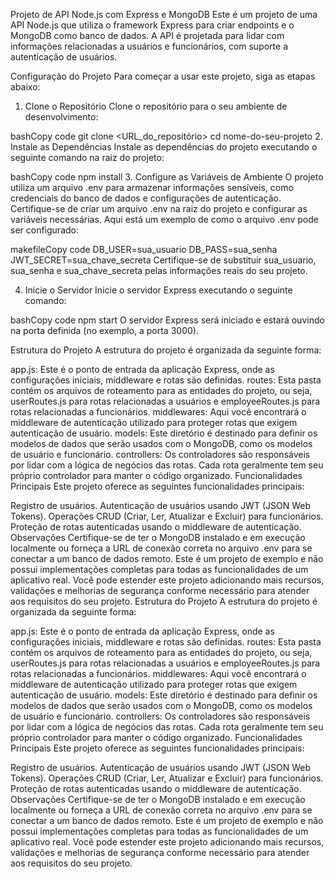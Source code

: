 Projeto de API Node.js com Express e MongoDB
Este é um projeto de uma API Node.js que utiliza o framework Express para criar endpoints e o MongoDB como banco de dados. A API é projetada para lidar com informações relacionadas a usuários e funcionários, com suporte a autenticação de usuários.

Configuração do Projeto
Para começar a usar este projeto, siga as etapas abaixo:

1. Clone o Repositório
   Clone o repositório para o seu ambiente de desenvolvimento:

bashCopy code
git clone <URL_do_repositório>
cd nome-do-seu-projeto 2. Instale as Dependências
Instale as dependências do projeto executando o seguinte comando na raiz do projeto:

bashCopy code
npm install 3. Configure as Variáveis de Ambiente
O projeto utiliza um arquivo .env para armazenar informações sensíveis, como credenciais do banco de dados e configurações de autenticação. Certifique-se de criar um arquivo .env na raiz do projeto e configurar as variáveis necessárias. Aqui está um exemplo de como o arquivo .env pode ser configurado:

makefileCopy code
DB_USER=sua_usuario
DB_PASS=sua_senha
JWT_SECRET=sua_chave_secreta
Certifique-se de substituir sua_usuario, sua_senha e sua_chave_secreta pelas informações reais do seu projeto.

4. Inicie o Servidor
   Inicie o servidor Express executando o seguinte comando:

bashCopy code
npm start
O servidor Express será iniciado e estará ouvindo na porta definida (no exemplo, a porta 3000).

Estrutura do Projeto
A estrutura do projeto é organizada da seguinte forma:

app.js: Este é o ponto de entrada da aplicação Express, onde as configurações iniciais, middleware e rotas são definidas.
routes: Esta pasta contém os arquivos de roteamento para as entidades do projeto, ou seja, userRoutes.js para rotas relacionadas a usuários e employeeRoutes.js para rotas relacionadas a funcionários.
middlewares: Aqui você encontrará o middleware de autenticação utilizado para proteger rotas que exigem autenticação de usuário.
models: Este diretório é destinado para definir os modelos de dados que serão usados com o MongoDB, como os modelos de usuário e funcionário.
controllers: Os controladores são responsáveis por lidar com a lógica de negócios das rotas. Cada rota geralmente tem seu próprio controlador para manter o código organizado.
Funcionalidades Principais
Este projeto oferece as seguintes funcionalidades principais:

Registro de usuários.
Autenticação de usuários usando JWT (JSON Web Tokens).
Operações CRUD (Criar, Ler, Atualizar e Excluir) para funcionários.
Proteção de rotas autenticadas usando o middleware de autenticação.
Observações
Certifique-se de ter o MongoDB instalado e em execução localmente ou forneça a URL de conexão correta no arquivo .env para se conectar a um banco de dados remoto.
Este é um projeto de exemplo e não possui implementações completas para todas as funcionalidades de um aplicativo real. Você pode estender este projeto adicionando mais recursos, validações e melhorias de segurança conforme necessário para atender aos requisitos do seu projeto.
Estrutura do Projeto
A estrutura do projeto é organizada da seguinte forma:

app.js: Este é o ponto de entrada da aplicação Express, onde as configurações iniciais, middleware e rotas são definidas.
routes: Esta pasta contém os arquivos de roteamento para as entidades do projeto, ou seja, userRoutes.js para rotas relacionadas a usuários e employeeRoutes.js para rotas relacionadas a funcionários.
middlewares: Aqui você encontrará o middleware de autenticação utilizado para proteger rotas que exigem autenticação de usuário.
models: Este diretório é destinado para definir os modelos de dados que serão usados com o MongoDB, como os modelos de usuário e funcionário.
controllers: Os controladores são responsáveis por lidar com a lógica de negócios das rotas. Cada rota geralmente tem seu próprio controlador para manter o código organizado.
Funcionalidades Principais
Este projeto oferece as seguintes funcionalidades principais:

Registro de usuários.
Autenticação de usuários usando JWT (JSON Web Tokens).
Operações CRUD (Criar, Ler, Atualizar e Excluir) para funcionários.
Proteção de rotas autenticadas usando o middleware de autenticação.
Observações
Certifique-se de ter o MongoDB instalado e em execução localmente ou forneça a URL de conexão correta no arquivo .env para se conectar a um banco de dados remoto.
Este é um projeto de exemplo e não possui implementações completas para todas as funcionalidades de um aplicativo real. Você pode estender este projeto adicionando mais recursos, validações e melhorias de segurança conforme necessário para atender aos requisitos do seu projeto.

